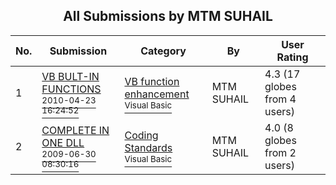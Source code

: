 ﻿<div align="center">

## All Submissions by MTM SUHAIL

</div>

No.  | Submission | Category | By   | User Rating
---- | ---------- | -------- | ---- | -----------
1 | [VB BULT\-IN FUNCTIONS<br /><sup>2010-04-23 16:24:52</sup>](https://github.com/Planet-Source-Code/mtm-suhail-vb-bult-in-functions__1-73141) | [VB function enhancement<br /><sup>Visual Basic</sup>](../ByCategory/vb-function-enhancement__1-25.md) | MTM SUHAIL | 4.3 (17 globes from 4 users)
2 | [COMPLETE IN ONE DLL<br /><sup>2009-06-30 08:30:16</sup>](https://github.com/Planet-Source-Code/mtm-suhail-complete-in-one-dll__1-72948) | [Coding Standards<br /><sup>Visual Basic</sup>](../ByCategory/coding-standards__1-43.md) | MTM SUHAIL | 4.0 (8 globes from 2 users)
